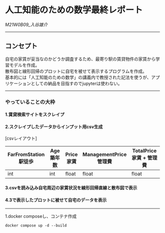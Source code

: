 # 人工知能のための数学最終レポート

*M21W0B09_入谷雄介*

***
## コンセプト
自宅の家賃が妥当なのかどうか調査するため、最寄り駅の賃貸物件の家賃から学習モデルを作成。<br>
散布図と線形回帰のプロットに自宅を被せて表示するプログラムを作成。<br>
基本的には「人工知能のための数学」の講義内で教授された記法を使うが、アプリケーションとしての納品を目指すのでjupyterは使わない。<br>

***
### やっていることの大枠
#### 1.賃貸検索サイトをスクレイプ

#### 2.スクレイプしたデータからインプット用csv生成<br>
[csvレイアウト]

|  FarFromStation<br>駅徒歩  |  Age<br>築年数    |  Price<br>家賃  |  ManagementPrice<br>管理費  | TotalPrice<br>家賃 + 管理費 |
| ---- | ---- | ---- | ---- | ---- |
|  int  |  int  |  float  |  float  | float  |

#### 3.csvを読み込み自宅周辺の家賃状況を線形回帰直線と散布図で表示

#### 4.3で表示したプロットに被せて自宅のデータを表示



***
1.docker composeし、コンテナ作成
```angular2html
docker compose up -d --build
```

